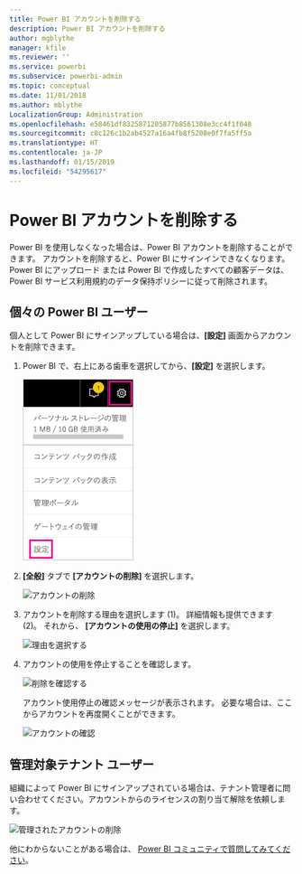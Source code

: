 ```yaml
---
title: Power BI アカウントを削除する
description: Power BI アカウントを削除する
author: mgblythe
manager: kfile
ms.reviewer: ''
ms.service: powerbi
ms.subservice: powerbi-admin
ms.topic: conceptual
ms.date: 11/01/2018
ms.author: mblythe
LocalizationGroup: Administration
ms.openlocfilehash: e58461df8325871205877b8561308e3cc4f1f048
ms.sourcegitcommit: c8c126c1b2ab4527a16a4fb8f5208e0f7fa5ff5a
ms.translationtype: HT
ms.contentlocale: ja-JP
ms.lasthandoff: 01/15/2019
ms.locfileid: "54295617"
---
```

# <a name="closing-your-power-bi-account"></a>Power BI アカウントを削除する

Power BI を使用しなくなった場合は、Power BI アカウントを削除することができます。  アカウントを削除すると、Power BI にサインインできなくなります。 Power BI にアップロード または Power BI で作成したすべての顧客データは、Power BI サービス利用規約のデータ保持ポリシーに従って削除されます。

## <a name="individual-power-bi-users"></a>個々の Power BI ユーザー

個人として Power BI にサインアップしている場合は、**[設定]** 画面からアカウントを削除できます。

1. Power BI で、右上にある歯車を選択してから、**[設定]** を選択します。

    ![設定](media/service-admin-closing-your-account/closeaccount-settings.png)

1. **[全般]** タブで **[アカウントの削除]** を選択します。

    ![アカウントの削除](media/service-admin-closing-your-account/closeaccount-settings2.png)

1. アカウントを削除する理由を選択します (1)。 詳細情報も提供できます (2)。 それから、 **[アカウントの使用の停止]** を選択します。

    ![理由を選択する](media/service-admin-closing-your-account/closeaccount-settings3.png)

1. アカウントの使用を停止することを確認します。

    ![削除を確認する](media/service-admin-closing-your-account/closeaccount-settings4.png)

    アカウント使用停止の確認メッセージが表示されます。 必要な場合は、ここからアカウントを再度開くことができます。

    ![アカウントの確認](media/service-admin-closing-your-account/closeaccount-settings5.png)

## <a name="managed-tenant-users"></a>管理対象テナント ユーザー

組織によって Power BI にサインアップされている場合は、テナント管理者に問い合わせてください。アカウントからのライセンスの割り当て解除を依頼します。

![管理されたアカウントの削除](media/service-admin-closing-your-account/closeaccountmanaged.png)

他にわからないことがある場合は、 [Power BI コミュニティで質問してみてください](http://community.powerbi.com/)。